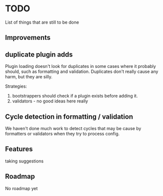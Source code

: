 # TODO

List of things that are still to be done

## Improvements

## duplicate plugin adds

Plugin loading doesn't look for duplicates in some cases where it probably
should, such as formatting and validation.
Duplicates don't really cause any harm, but they are silly.

Strategies:

1. bootstrappers should check if a plugin exists before adding it.
2. validators - no good ideas here really

## Cycle detection in formatting / validation

We haven't done much work to detect cycles that may be cause by formatters or
validators when they try to process config.

## Features

taking suggestions

## Roadmap

No roadmap yet
